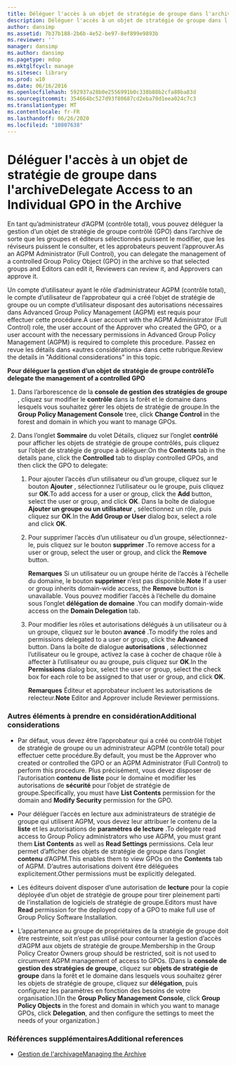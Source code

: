 ```yaml
---
title: Déléguer l'accès à un objet de stratégie de groupe dans l'archive
description: Déléguer l'accès à un objet de stratégie de groupe dans l'archive
author: dansimp
ms.assetid: 7b37b188-2b6b-4e52-be97-8ef899e9893b
ms.reviewer: ''
manager: dansimp
ms.author: dansimp
ms.pagetype: mdop
ms.mktglfcycl: manage
ms.sitesec: library
ms.prod: w10
ms.date: 06/16/2016
ms.openlocfilehash: 592937a28b0e2556991b0c338b88b2cfa88ba83d
ms.sourcegitcommit: 354664bc527d93f80687cd2eba70d1eea024c7c3
ms.translationtype: MT
ms.contentlocale: fr-FR
ms.lasthandoff: 06/26/2020
ms.locfileid: "10807638"
---
```

# <span data-ttu-id="2339d-103">Déléguer l'accès à un objet de stratégie de groupe dans l'archive</span><span class="sxs-lookup"><span data-stu-id="2339d-103">Delegate Access to an Individual GPO in the Archive</span></span>


<span data-ttu-id="2339d-104">En tant qu’administrateur d’AGPM (contrôle total), vous pouvez déléguer la gestion d’un objet de stratégie de groupe contrôlé (GPO) dans l’archive de sorte que les groupes et éditeurs sélectionnés puissent le modifier, que les réviseurs puissent le consulter, et les approbateurs peuvent l’approuver.</span><span class="sxs-lookup"><span data-stu-id="2339d-104">As an AGPM Administrator (Full Control), you can delegate the management of a controlled Group Policy Object (GPO) in the archive so that selected groups and Editors can edit it, Reviewers can review it, and Approvers can approve it.</span></span>

<span data-ttu-id="2339d-105">Un compte d’utilisateur ayant le rôle d’administrateur AGPM (contrôle total), le compte d’utilisateur de l’approbateur qui a créé l’objet de stratégie de groupe ou un compte d’utilisateur disposant des autorisations nécessaires dans Advanced Group Policy Management (AGPM) est requis pour effectuer cette procédure.</span><span class="sxs-lookup"><span data-stu-id="2339d-105">A user account with the AGPM Administrator (Full Control) role, the user account of the Approver who created the GPO, or a user account with the necessary permissions in Advanced Group Policy Management (AGPM) is required to complete this procedure.</span></span> <span data-ttu-id="2339d-106">Passez en revue les détails dans «autres considérations» dans cette rubrique.</span><span class="sxs-lookup"><span data-stu-id="2339d-106">Review the details in "Additional considerations" in this topic.</span></span>

**<span data-ttu-id="2339d-107">Pour déléguer la gestion d’un objet de stratégie de groupe contrôlé</span><span class="sxs-lookup"><span data-stu-id="2339d-107">To delegate the management of a controlled GPO</span></span>**

1.  <span data-ttu-id="2339d-108">Dans l’arborescence de la **console de gestion des stratégies de groupe** , cliquez sur modifier le **contrôle** dans la forêt et le domaine dans lesquels vous souhaitez gérer les objets de stratégie de groupe.</span><span class="sxs-lookup"><span data-stu-id="2339d-108">In the **Group Policy Management Console** tree, click **Change Control** in the forest and domain in which you want to manage GPOs.</span></span>

2.  <span data-ttu-id="2339d-109">Dans l’onglet **Sommaire** du volet Détails, cliquez sur l’onglet **contrôlé** pour afficher les objets de stratégie de groupe contrôlés, puis cliquez sur l’objet de stratégie de groupe à déléguer:</span><span class="sxs-lookup"><span data-stu-id="2339d-109">On the **Contents** tab in the details pane, click the **Controlled** tab to display controlled GPOs, and then click the GPO to delegate:</span></span>

    1.  <span data-ttu-id="2339d-110">Pour ajouter l’accès d’un utilisateur ou d’un groupe, cliquez sur le bouton **Ajouter** , sélectionnez l’utilisateur ou le groupe, puis cliquez sur **OK**.</span><span class="sxs-lookup"><span data-stu-id="2339d-110">To add access for a user or group, click the **Add** button, select the user or group, and click **OK**.</span></span> <span data-ttu-id="2339d-111">Dans la boîte de dialogue **Ajouter un groupe ou un utilisateur** , sélectionnez un rôle, puis cliquez sur **OK**.</span><span class="sxs-lookup"><span data-stu-id="2339d-111">In the **Add Group or User** dialog box, select a role and click **OK**.</span></span>

    2.  <span data-ttu-id="2339d-112">Pour supprimer l’accès d’un utilisateur ou d’un groupe, sélectionnez-le, puis cliquez sur le bouton **supprimer** .</span><span class="sxs-lookup"><span data-stu-id="2339d-112">To remove access for a user or group, select the user or group, and click the **Remove** button.</span></span>

        <span data-ttu-id="2339d-113">**Remarques**  Si un utilisateur ou un groupe hérite de l’accès à l’échelle du domaine, le bouton **supprimer** n’est pas disponible.</span><span class="sxs-lookup"><span data-stu-id="2339d-113">**Note** If a user or group inherits domain-wide access, the **Remove** button is unavailable.</span></span> <span data-ttu-id="2339d-114">Vous pouvez modifier l’accès à l’échelle du domaine sous l’onglet **délégation de domaine** .</span><span class="sxs-lookup"><span data-stu-id="2339d-114">You can modify domain-wide access on the **Domain Delegation** tab.</span></span>

         

    3.  <span data-ttu-id="2339d-115">Pour modifier les rôles et autorisations délégués à un utilisateur ou à un groupe, cliquez sur le bouton **avancé** .</span><span class="sxs-lookup"><span data-stu-id="2339d-115">To modify the roles and permissions delegated to a user or group, click the **Advanced** button.</span></span> <span data-ttu-id="2339d-116">Dans la boîte de dialogue **autorisations** , sélectionnez l’utilisateur ou le groupe, activez la case à cocher de chaque rôle à affecter à l’utilisateur ou au groupe, puis cliquez sur **OK**.</span><span class="sxs-lookup"><span data-stu-id="2339d-116">In the **Permissions** dialog box, select the user or group, select the check box for each role to be assigned to that user or group, and click **OK**.</span></span>

        <span data-ttu-id="2339d-117">**Remarques**  Éditeur et approbateur incluent les autorisations de relecteur.</span><span class="sxs-lookup"><span data-stu-id="2339d-117">**Note** Editor and Approver include Reviewer permissions.</span></span>

         

### <span data-ttu-id="2339d-118">Autres éléments à prendre en considération</span><span class="sxs-lookup"><span data-stu-id="2339d-118">Additional considerations</span></span>

-   <span data-ttu-id="2339d-119">Par défaut, vous devez être l’approbateur qui a créé ou contrôlé l’objet de stratégie de groupe ou un administrateur AGPM (contrôle total) pour effectuer cette procédure.</span><span class="sxs-lookup"><span data-stu-id="2339d-119">By default, you must be the Approver who created or controlled the GPO or an AGPM Administrator (Full Control) to perform this procedure.</span></span> <span data-ttu-id="2339d-120">Plus précisément, vous devez disposer de l’autorisation **contenu de liste** pour le domaine et modifier les autorisations de **sécurité** pour l’objet de stratégie de groupe.</span><span class="sxs-lookup"><span data-stu-id="2339d-120">Specifically, you must have **List Contents** permission for the domain and **Modify Security** permission for the GPO.</span></span>

-   <span data-ttu-id="2339d-121">Pour déléguer l’accès en lecture aux administrateurs de stratégie de groupe qui utilisent AGPM, vous devez leur attribuer le contenu de la **liste** et les autorisations de **paramètres de lecture** .</span><span class="sxs-lookup"><span data-stu-id="2339d-121">To delegate read access to Group Policy administrators who use AGPM, you must grant them **List Contents** as well as **Read Settings** permissions.</span></span> <span data-ttu-id="2339d-122">Cela leur permet d’afficher des objets de stratégie de groupe dans l’onglet **contenu** d’AGPM.</span><span class="sxs-lookup"><span data-stu-id="2339d-122">This enables them to view GPOs on the **Contents** tab of AGPM.</span></span> <span data-ttu-id="2339d-123">D’autres autorisations doivent être déléguées explicitement.</span><span class="sxs-lookup"><span data-stu-id="2339d-123">Other permissions must be explicitly delegated.</span></span>

-   <span data-ttu-id="2339d-124">Les éditeurs doivent disposer d’une autorisation de **lecture** pour la copie déployée d’un objet de stratégie de groupe pour tirer pleinement parti de l’installation de logiciels de stratégie de groupe.</span><span class="sxs-lookup"><span data-stu-id="2339d-124">Editors must have **Read** permission for the deployed copy of a GPO to make full use of Group Policy Software Installation.</span></span>

-   <span data-ttu-id="2339d-125">L’appartenance au groupe de propriétaires de la stratégie de groupe doit être restreinte, soit n’est pas utilisé pour contourner la gestion d’accès d’AGPM aux objets de stratégie de groupe.</span><span class="sxs-lookup"><span data-stu-id="2339d-125">Membership in the Group Policy Creator Owners group should be restricted, soit is not used to circumvent AGPM management of access to GPOs.</span></span> <span data-ttu-id="2339d-126">(Dans la **console de gestion des stratégies de groupe**, cliquez sur **objets de stratégie de groupe** dans la forêt et le domaine dans lesquels vous souhaitez gérer les objets de stratégie de groupe, cliquez sur **délégation**, puis configurez les paramètres en fonction des besoins de votre organisation.)</span><span class="sxs-lookup"><span data-stu-id="2339d-126">(In the **Group Policy Management Console**, click **Group Policy Objects** in the forest and domain in which you want to manage GPOs, click **Delegation**, and then configure the settings to meet the needs of your organization.)</span></span>

### <span data-ttu-id="2339d-127">Références supplémentaires</span><span class="sxs-lookup"><span data-stu-id="2339d-127">Additional references</span></span>

-   [<span data-ttu-id="2339d-128">Gestion de l'archivage</span><span class="sxs-lookup"><span data-stu-id="2339d-128">Managing the Archive</span></span>](managing-the-archive.md)

 

 





